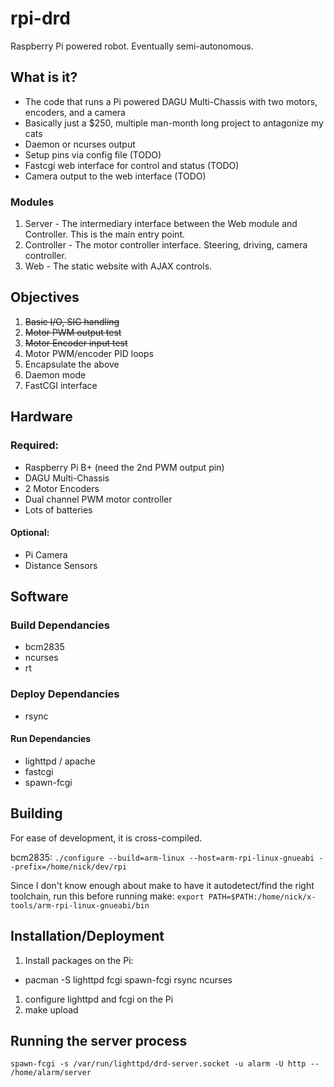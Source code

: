 rpi-drd
=======

Raspberry Pi powered robot. Eventually semi-autonomous.

## What is it?
* The code that runs a Pi powered DAGU Multi-Chassis with two motors, encoders, and a camera
* Basically just a $250, multiple man-month long project to antagonize my cats
* Daemon or ncurses output
* Setup pins via config file (TODO)
* Fastcgi web interface for control and status (TODO)
* Camera output to the web interface (TODO)

### Modules
1. Server - The intermediary interface between the Web module and Controller. This is the main entry point.
1. Controller - The motor controller interface. Steering, driving, camera controller.
1. Web - The static website with AJAX controls.

## Objectives
1. <del>Basic I/O, SIG handling</del>
1. <del>Motor PWM output test</del>
1. <del>Motor Encoder input test</del>
1. Motor PWM/encoder PID loops
1. Encapsulate the above
1. Daemon mode
1. FastCGI interface

## Hardware
### Required:
* Raspberry Pi B+ (need the 2nd PWM output pin)
* DAGU Multi-Chassis
* 2 Motor Encoders
* Dual channel PWM motor controller
* Lots of batteries

#### Optional:
* Pi Camera
* Distance Sensors

## Software
### Build Dependancies
* bcm2835
* ncurses
* rt

### Deploy Dependancies
* rsync

#### Run Dependancies
* lighttpd / apache
* fastcgi
* spawn-fcgi

## Building
For ease of development, it is cross-compiled.

bcm2835:
 `./configure --build=arm-linux --host=arm-rpi-linux-gnueabi --prefix=/home/nick/dev/rpi`

Since I don't know enough about make to have it autodetect/find the right toolchain, run this before running make:
`export PATH=$PATH:/home/nick/x-tools/arm-rpi-linux-gnueabi/bin`

## Installation/Deployment

1. Install packages on the Pi:
  * pacman -S lighttpd fcgi spawn-fcgi rsync ncurses
1. configure lighttpd and fcgi on the Pi
1. make upload

## Running the server process
 `spawn-fcgi -s /var/run/lighttpd/drd-server.socket -u alarm -U http -- /home/alarm/server`

